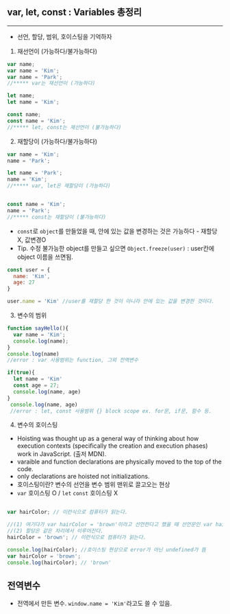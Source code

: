 ## var, let, const : Variables 총정리
---
- 선언, 할당, 범위, 호이스팅을 기억하자

1. 재선언이 (가능하다/불가능하다)
```javascript
var name;
var name = 'Kim';
var name = 'Park';
//***** var는 재선언이 (가능하다)

let name;
let name = 'Kim';

const name;
const name = 'Kim';
//***** let, const는 재선언이 (불가능하다)
```

2. 재할당이 (가능하다/불가능하다)
```javascript
var name = 'Kim';
name = 'Park';

let name = 'Park';
name = 'Kim';
//***** var, let은 재할당이 (가능하다)


const name = 'Kim';
name = 'Park';
//***** const는 재할당이 (불가능하다)
```
- `const`로 `object`를 만들었을 때, 안에 있는 값을 변경하는 것은 가능하다 - 재할당X, 값변경O
- Tip. 수정 불가능한 object를 만들고 싶으면 `Object.freeze(user)` : user칸에 object 이름을 쓰면됨.
```javascript 
const user = {
  name: 'Kim',
  age: 27
}

user.name = 'Kim' //user를 재할당 한 것이 아니라 안에 있는 값을 변경한 것이다.
```
3. 변수의 범위
```javascript
function sayHello(){
  var name = 'Kim';
  console.log(name);
}
console.log(name)
//error : var 사용범위는 function, 그외 전역변수

if(true){
  let name = 'Kim'
  const age = 27;
  console.log(name, age)
}
 console.log(name, age)
 //error : let, const 사용범위 {} block scope ex. for문, if문, 함수 등.
```
4. 변수의 호이스팅

- Hoisting was thought up as a general way of thinking about how execution contexts (specifically the creation and execution phases) work in JavaScript. (출저 MDN).
- varaible and function declarations are physically moved to the top of the code.
- only declarations are hoisted not initializations.
- 호이스팅이란? 변수의 선언을 변수 범위 맨위로 끌고오는 현상
- `var` 호이스팅 O / `let` `const` 호이스팅 X 
```javascript

var hairColor; // 이런식으로 컴퓨터가 읽는다.

//(1) 여기다가 var hairColor = 'brown'이라고 선언한다고 했을 때 선언문인 var hairColor는 호이스팅된다.
//(2) 할당은 같은 자리에서 이루어진다.
hairColor = 'brown'; // 이런식으로 컴퓨터가 읽는다.
```
```javascript
console.log(hairColor); //호이스팅 현상으로 error가 아닌 undefined가 뜸
var hairColor = 'brown';
console.log(hairColor); // 'brown'
```

## 전역변수 
- 전역에서 만든 변수. `window.name = 'Kim'`라고도 쓸 수 있음.